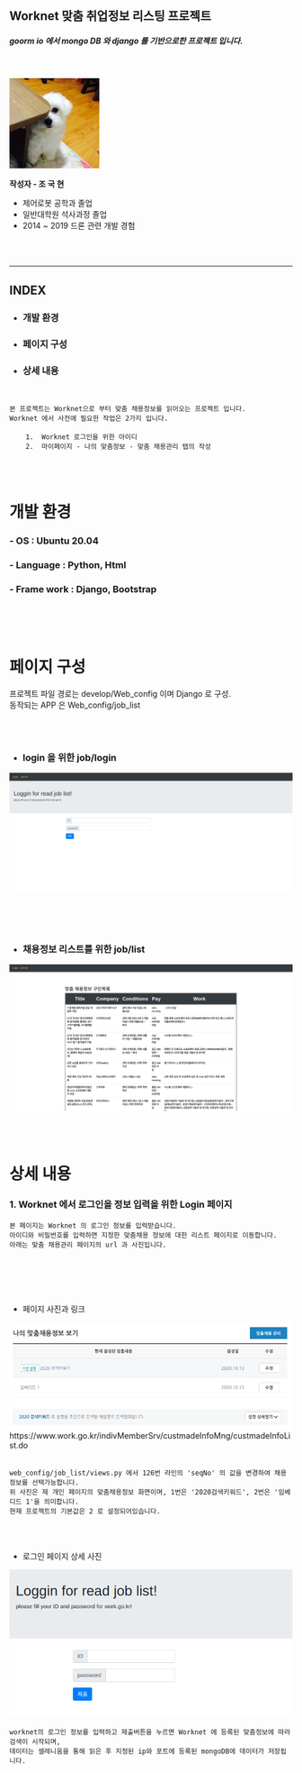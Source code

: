 ## Worknet 맞춤 취업정보 리스팅 프로젝트
##### goorm io 에서 mongo DB 와 django 를 기반으로한 프로젝트 입니다.
<Br><br>
<img src ='1395011779959.png'>  

**작성자 - 조 국 현**

*   제어로봇 공학과 졸업 
*   일반대학원 석사과정 졸업
*   2014 ~ 2019 드론 관련 개발 경험 

<br><br>

----

## INDEX
*    ### 개발 환경
*    ### 페이지 구성
*    ### 상세 내용

<br>

```
본 프로젝트는 Worknet으로 부터 맞춤 채용정보를 읽어오는 프로젝트 입니다.
Worknet 에서 사전에 필요한 작업은 2가지 입니다.

    1.  Worknet 로그인을 위한 아이디
    2.  마이페이지 - 나의 맞춤정보 - 맞춤 채용관리 탭의 작성

```
<br><br>
# 개발 환경
### - OS : Ubuntu 20.04
### - Language : Python, Html
### - Frame work : Django, Bootstrap


<br><br><br>

# 페이지 구성

프로젝트 파일 경로는 develop/Web_config 이며 Django 로 구성. <br>
동작되는 APP 은 Web_config/job_list 

 <br><br>

*   ### login 을 위한 job/login
<img src ='./pictures/login_page.png'>  

<br><br><br>

*  ### 채용정보 리스트를 위한 job/list
<img src = ./pictures/listpage.png>



<br><br>
# 상세 내용

### 1.    Worknet 에서 로그인을 정보 입력을 위한 Login 페이지

    본 페이지는 Worknet 의 로그인 정보를 입력받습니다.
    아이디와 비밀번호를 입력하면 지정한 맞춤채용 정보에 대한 리스트 페이지로 이동합니다.
    아래는 맞춤 채용관리 페이지의 url 과 사진입니다.

<br>
<br>
<br>
<br>

- 페이지 사진과 링크 
<img src="./pictures/채용정보.png">
https://www.work.go.kr/indivMemberSrv/custmadeInfoMng/custmadeInfoList.do


<br>
<br>

    web_config/job_list/views.py 에서 126번 라인의 'seqNo' 의 값을 변경하여 채용정보를 선택가능합니다.
    위 사진은 제 개인 페이지의 맞춤채용정보 화면이며, 1번은 '2020검색키워드', 2번은 '임베디드 1'을 의미합니다.
    현재 프로젝트의 기본값은 2 로 설정되어있습니다.

<br><br>
- 로그인 페이지 상세 사진
<img src="./pictures/로그인 상세.png">

<br>

    worknet의 로그인 정보를 입력하고 제출버튼을 누르면 Worknet 에 등록된 맞춤정보에 따라 검색이 시작되며,
    데이터는 셀레니움을 통해 읽은 후 지정된 ip와 포트에 등록된 mongoDB에 데이터가 저장됩니다.


    
   
